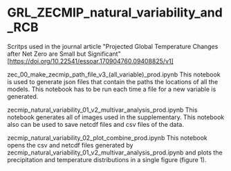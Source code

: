 # GRL_ZECMIP_natural_variability_and_RCB

Scritps used in the journal article "Projected Global Temperature Changes after Net Zero are Small but Significant" 
[https://doi.org/10.22541/essoar.170904760.09408825/v1]

zec_00_make_zecmip_path_file_v3_(all_variable)_prod.ipynb
This notebook is used to generate json files that contain the paths the locations of all the models. This notebook has to be run
each time a file for a new variable is generated. 

zecmip_natural_variability_01_v2_multivar_analysis_prod.ipynb
This notebook generates all of images used in the supplementary. This notebook also can be used to save netcdf files and 
csv files of the data.

zecmip_natural_variability_02_plot_combine_prod.ipynb
This notebook opens the csv and netcdf files generated by zecmip_natural_variability_01_v2_multivar_analysis_prod.ipynb 
and plots the precipitation and temperature distributions in a single figure (figure 1).